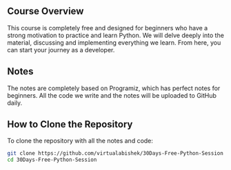 <!-- # 30 Days Free Python Class for Beginners

Welcome to the 30 Days Free Python Class for Beginners! This comprehensive course is designed to take you from a complete beginner to a proficient Python programmer. Whether you're new to programming or looking to enhance your skills, this course is perfect for you.

<!-- ## Instructor
The class is instructed by <a href="https://abishekn.com.np">Abishek Neupane</a>.
-->
## Course Overview
This course is completely free and designed for beginners who have a strong motivation to practice and learn Python. We will delve deeply into the material, discussing and implementing everything we learn. From here, you can start your journey as a developer.

## Notes
The notes are completely based on Programiz, which has perfect notes for beginners. All the code we write and the notes will be uploaded to GitHub daily.

## How to Clone the Repository
To clone the repository with all the notes and code:
```bash
git clone https://github.com/virtualabishek/30Days-Free-Python-Session
cd 30Days-Free-Python-Session